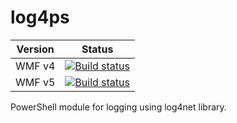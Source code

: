 # log4ps   
| Version | Status |
----------|--------|
| WMF v4 | [![Build status](https://ci.appveyor.com/api/projects/status/dvw23m8f63jb01my?svg=true)](https://ci.appveyor.com/project/gaelcolas/log4ps-jhjl2) |
| WMF v5 |  [![Build status](https://ci.appveyor.com/api/projects/status/nq9fpfed3damvkfi?svg=true)](https://ci.appveyor.com/project/gaelcolas/log4ps) |
PowerShell module for logging using log4net library.

